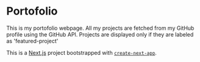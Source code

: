 # Portofolio 

This is my portofolio webpage. All my projects are fetched from my GitHub profile using the GitHub API. Projects are displayed only if they are labeled as 'featured-project'

This is a [Next.js](https://nextjs.org/) project bootstrapped with [`create-next-app`](https://github.com/vercel/next.js/tree/canary/packages/create-next-app).

